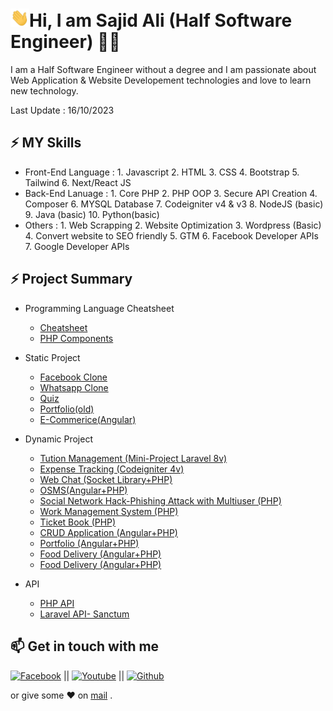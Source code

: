
# <img src="https://raw.githubusercontent.com/ABSphreak/ABSphreak/master/gifs/Hi.gif" width="30px">Hi, I am Sajid Ali (Half Software Engineer) 👨‍💻

I am a Half Software Engineer without a degree and I am passionate about Web Application & Website Developement technologies and love to learn new technology.

Last Update : 16/10/2023
## ⚡ MY Skills
* Front-End Language : 1. Javascript 2. HTML 3. CSS 4. Bootstrap 5. Tailwind 6. Next/React JS
* Back-End Lanuage :   1. Core PHP 2. PHP OOP 3. Secure API Creation 4. Composer 6.  MYSQL Database 7. Codeigniter v4 & v3 8. NodeJS (basic) 9. Java (basic) 10. Python(basic)
* Others : 1. Web Scrapping 2. Website Optimization 3. Wordpress (Basic) 4. Convert website to SEO friendly  5. GTM 6. Facebook Developer APIs 7.  Google Developer APIs

## ⚡ Project Summary 
* Programming Language Cheatsheet 
  * <a href="https://github.com/dontKnew/cheatsheet">Cheatsheet</a> 
  * <a href="https://github.com/dontKnew/components-php">PHP Components</a> 
  
* Static Project 
  * <a href="https://github.com/dontKnew/facebook"> Facebook Clone </a> 
  * <a href="https://github.com/dontKnew/whatsapp"> Whatsapp Clone </a> 
  * <a href="https://github.com/dontKnew/WorkManagementSystem"> Quiz </a> 
  * <a href="https://github.com/dontKnew/myself"> Portfolio(old) </a>
  * <a href="https://github.com/dontKnew/e-commerce"> E-Commerice(Angular) </a>
  
* Dynamic Project
  * <a href="https://github.com/dontKnew/Expense-Tracking-codeigniter-4"> Tution Management (Mini-Project Laravel 8v) </a> 
  * <a href="https://github.com/dontKnew/Expense-Tracking-codeigniter-4"> Expense Tracking (Codeigniter 4v) </a> 
  * <a href="https://github.com/dontKnew/web-chat-with-php-socket"> Web Chat (Socket Library+PHP)</a> 
  * <a href="https://github.com/dontKnew/osms"> OSMS(Angular+PHP)</a> 
  * <a href="https://github.com/dontKnew/SNH/"> Social Network Hack-Phishing Attack with Multiuser (PHP) </a> 
  * <a href="https://github.com/dontKnew/WMS"> Work Management System (PHP)</a> 
  * <a href="https://github.com/dontKnew/Ticketbook"> Ticket Book (PHP) </a> 
  * <a href="https://github.com/dontKnew/AngularCRUD">CRUD Application (Angular+PHP) </a> 
  * <a href="https://github.com/dontKnew/portfolio"> Portfolio (Angular+PHP) </a> 
  * <a href="https://github.com/dontKnew/food-delivery"> Food Delivery (Angular+PHP) </a>
  * <a href="https://github.com/dontKnew/food-delivery"> Food Delivery (Angular+PHP) </a>
  
* API
  * <a href="https://github.com/dontKnew/PHPAPI">PHP API </a> 
  * <a href="https://github.com/dontKnew/laravel-API-with-Sanctum">Laravel API- Sanctum</a> 
  
 
## 📫 Get in touch with me
[![Facebook](https://img.shields.io/badge/facebook-0077B5?style=for-the-badge&logo=facebook&logoColor=white)](https://www.facebook.com/people/Failure-B%C3%B8y/100023854041628/) || [![Youtube](https://img.shields.io/badge/youtube-DD0031?style=for-the-badge&logo=youtube&logoColor=white)](https://www.youtube.com/channel/UCx17TpbQ8JoQ-EdeltD1LIA) || [![Github](https://img.shields.io/badge/github%20-%23121011.svg?&style=for-the-badge&logo=github&logoColor=white)](https://github.com/dontknew)


 or give some ♥ on [mail](mailto:adnanazmee@gmail.com) .


<!-- ![visitors](https://visitor-badge.glitch.me/badge?page_id=dont/knew) -->
